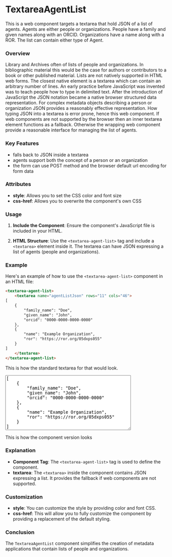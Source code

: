 

# TextareaAgentList

This is a web component targets a textarea that hold JSON of a list of agents. Agents are either people or organizations. People have a family and given names along with an ORCID. Organizations have a name along with a ROR. The list can contain either type of Agent.

### Overview

Library and Archives often of lists of people and organizations. In bibliographic material this would be the case for authors or contributors to a book or other published material. Lists are not natively supported in HTML web forms. The closest native element is a textarea which can contain an arbitrary number of lines. An early practice before JavaScript was invented was to teach people how to type in delimited text. After the introduction of JavaScript the JSON notation became a native browser structured data representation. For complex metadata objects describing a person or organization JSON provides a reasonably effective representation. How typing JSON into a textarea is error prone, hence this web component. If web components are not supported by the browser then an inner textarea element functions as a fallback. Otherwise the wrapping web component provide a reasonable interface for managing the list of agents.

### Key Features

- falls back to JSON inside a textarea
- agents support both the concept of a person or an organization
- the form can use POST method and the browser default url encoding for form data

### Attributes

- **style**: Allows you to set the CSS color and font size
- **css-href**: Allows you to overwrite the component's own CSS

### Usage

1. **Include the Component**: Ensure the component's JavaScript file is included in your HTML.

2. **HTML Structure**: Use the `<textarea-agent-list>` tag and include a `<textarea>` element inside it. The textarea can have JSON expressing a list of agents (people and organizations).

### Example

Here's an example of how to use the `<textarea-agent-list>` component in an HTML file:

```html
<textarea-agent-list>
    <textarea name="agentListJson" rows="11" cols="46">
[
    {
        "family_name": "Doe",
        "given_name": "John",
        "orcid": "0000-0000-0000-0000"
    },
    {
        "name": "Example Organization",
        "ror": "https://ror.org/05dxps055"
    }
]
    </textarea>
</textarea-agent-list>
```

This is how the standard textarea for that would look.

<p><textarea name="agentListJson" rows="11" cols="46">
[
    {
        "family_name": "Doe",
        "given_name": "John",
        "orcid": "0000-0000-0000-0000"
    },
    {
        "name": "Example Organization",
        "ror": "https://ror.org/05dxps055"
    }
]
</textarea></p>

<div id="demo">This is how the component version looks</div> 

<script type="module" src="textarea-agent-list.js" defer></script>

<script>
    const demo = document.getElementById('demo');
    const clonedElem = document.querySelector('textarea').cloneNode(true);
    const component = document.createElement('textarea-agent-list');
    component.appendChild(clonedElem);
    demo.appendChild(component);
    console.log("DEBUG demo.innerHTML", demo.innerHTML);
</script>



### Explanation

- **Component Tag**: The `<textarea-agent-list>` tag is used to define the component.
- **textarea**: The `<textarea>` inside the component contains JSON expressing a list. It provides the fallback if web components are not supported.

### Customization

- **style**: You can customize the style by providing color and font CSS. 
- **css-href**: This will allow you to fully customize the component by providing a replacement of the default styling.

### Conclusion

The `TextareaAgentList` component simplifies the creation of metadata applications that contain lists of people and organizations.

